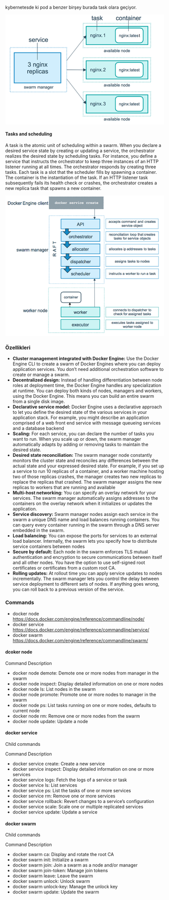 kybernetesde ki pod a benzer birşey burada task olara geçiyor.


![swarm diagram](files/services-diagram.png)


#### Tasks and scheduling
A task is the atomic unit of scheduling within a swarm. When you declare a desired service state by creating or updating a service, the orchestrator realizes the desired state by scheduling tasks. For instance, you define a service that instructs the orchestrator to keep three instances of an HTTP listener running at all times. The orchestrator responds by creating three tasks. Each task is a slot that the scheduler fills by spawning a container. The container is the instantiation of the task. If an HTTP listener task subsequently fails its health check or crashes, the orchestrator creates a new replica task that spawns a new container.

![task](files/service-lifecycle.png)




### Özellikleri

- __Cluster management integrated with Docker Engine:__ Use the Docker Engine CLI to create a swarm of Docker Engines where you can deploy application services. You don’t need additional orchestration software to create or manage a swarm.
- __Decentralized design:__ Instead of handling differentiation between node roles at deployment time, the Docker Engine handles any specialization at runtime. You can deploy both kinds of nodes, managers and workers, using the Docker Engine. This means you can build an entire swarm from a single disk image.
- __Declarative service model:__ Docker Engine uses a declarative approach to let you define the desired state of the various services in your application stack. For example, you might describe an application comprised of a web front end service with message queueing services and a database backend
- __Scaling:__ For each service, you can declare the number of tasks you want to run. When you scale up or down, the swarm manager automatically adapts by adding or removing tasks to maintain the desired state.
- __Desired state reconciliation:__ The swarm manager node constantly monitors the cluster state and reconciles any differences between the actual state and your expressed desired state. For example, if you set up a service to run 10 replicas of a container, and a worker machine hosting two of those replicas crashes, the manager creates two new replicas to replace the replicas that crashed. The swarm manager assigns the new replicas to workers that are running and available
- __Multi-host networking:__ You can specify an overlay network for your services. The swarm manager automatically assigns addresses to the containers on the overlay network when it initializes or updates the application.
- __Service discovery:__ Swarm manager nodes assign each service in the swarm a unique DNS name and load balances running containers. You can query every container running in the swarm through a DNS server embedded in the swarm.
- __Load balancing:__ You can expose the ports for services to an external load balancer. Internally, the swarm lets you specify how to distribute service containers between nodes
- __Secure by default:__ Each node in the swarm enforces TLS mutual authentication and encryption to secure communications between itself and all other nodes. You have the option to use self-signed root certificates or certificates from a custom root CA.
- __Rolling updates:__ At rollout time you can apply service updates to nodes incrementally. The swarm manager lets you control the delay between service deployment to different sets of nodes. If anything goes wrong, you can roll back to a previous version of the service.


### Commands

- docker node https://docs.docker.com/engine/reference/commandline/node/
- docker service https://docs.docker.com/engine/reference/commandline/service/
- docker swarm  https://docs.docker.com/engine/reference/commandline/swarm/


#### dcoker node

Command	Description

- docker node demote: 	Demote one or more nodes from manager in the swarm
- docker node inspect:	Display detailed information on one or more nodes
- docker node ls:	List nodes in the swarm
- docker node promote:	Promote one or more nodes to manager in the swarm
- docker node ps: 	List tasks running on one or more nodes, defaults to current node
- docker node rm:	Remove one or more nodes from the swarm
- docker node update: 	Update a node

#### docker service

Child commands

Command	Description

- docker service create:	Create a new service
- docker service inspect:	Display detailed information on one or more services
- docker service logs:	Fetch the logs of a service or task
- docker service ls:	List services
- docker service ps:	List the tasks of one or more services
- docker service rm:	Remove one or more services
- docker service rollback:	Revert changes to a service’s configuration
- docker service scale:	Scale one or multiple replicated services
- docker service update:	Update a service

#### docker swarm

Child commands

Command	Description

- docker swarm ca:	Display and rotate the root CA
- docker swarm init:	Initialize a swarm
- docker swarm join:	Join a swarm as a node and/or manager
- docker swarm join-token:	Manage join tokens
- docker swarm leave:	Leave the swarm
- docker swarm unlock:	Unlock swarm
- docker swarm unlock-key:	Manage the unlock key
- docker swarm update:	Update the swarm